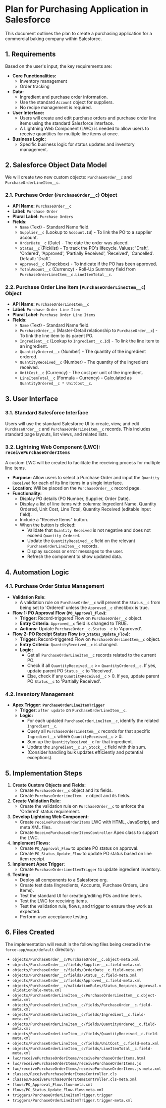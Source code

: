 # Plan for Purchasing Application in Salesforce

This document outlines the plan to create a purchasing application for a commercial baking company within Salesforce.

## 1. Requirements

Based on the user's input, the key requirements are:

*   **Core Functionalities:**
    *   Inventory management
    *   Order tracking
*   **Data:**
    *   Ingredient and purchase order information.
    *   Use the standard `Account` object for suppliers.
    *   No recipe management is required.
*   **User Interface:**
    *   Users will create and edit purchase orders and purchase order line items using the standard Salesforce interface.
    *   A Lightning Web Component (LWC) is needed to allow users to receive quantities for multiple line items at once.
*   **Business Logic:**
    *   Specific business logic for status updates and inventory management.

## 2. Salesforce Object Data Model

We will create two new custom objects: `PurchaseOrder__c` and `PurchaseOrderLineItem__c`.

### 2.1. Purchase Order (`PurchaseOrder__c`) Object

*   **API Name:** `PurchaseOrder__c`
*   **Label:** `Purchase Order`
*   **Plural Label:** `Purchase Orders`
*   **Fields:**
    *   `Name` (Text) - Standard Name field.
    *   `Supplier__c` (Lookup to `Account.Id`) - To link the PO to a supplier account.
    *   `OrderDate__c` (Date) - The date the order was placed.
    *   `Status__c` (Picklist) - To track the PO's lifecycle. Values: 'Draft', 'Ordered', 'Approved', 'Partially Received', 'Received', 'Cancelled'. Default: 'Draft'.
    *   `Approved__c` (Checkbox) - To indicate if the PO has been approved.
    *   `TotalAmount__c` (Currency) - Roll-Up Summary field from `PurchaseOrderLineItem__c.LineItemTotal__c`.

### 2.2. Purchase Order Line Item (`PurchaseOrderLineItem__c`) Object

*   **API Name:** `PurchaseOrderLineItem__c`
*   **Label:** `Purchase Order Line Item`
*   **Plural Label:** `Purchase Order Line Items`
*   **Fields:**
    *   `Name` (Text) - Standard Name field.
    *   `PurchaseOrder__c` (Master-Detail relationship to `PurchaseOrder__c`) - To link the line item to its parent PO.
    *   `Ingredient__c` (Lookup to `Ingredient__c.Id`) - To link the line item to an ingredient.
    *   `QuantityOrdered__c` (Number) - The quantity of the ingredient ordered.
    *   `QuantityReceived__c` (Number) - The quantity of the ingredient received.
    *   `UnitCost__c` (Currency) - The cost per unit of the ingredient.
    *   `LineItemTotal__c` (Formula - Currency) - Calculated as `QuantityOrdered__c * UnitCost__c`.

## 3. User Interface

### 3.1. Standard Salesforce Interface

Users will use the standard Salesforce UI to create, view, and edit `PurchaseOrder__c` and `PurchaseOrderLineItem__c` records. This includes standard page layouts, list views, and related lists.

### 3.2. Lightning Web Component (LWC): `receivePurchaseOrderItems`

A custom LWC will be created to facilitate the receiving process for multiple line items.

*   **Purpose:** Allow users to select a Purchase Order and input the `Quantity Received` for each of its line items in a single interface.
*   **Location:** Will be placed on the `PurchaseOrder__c` record page.
*   **Functionality:**
    *   Display PO details (PO Number, Supplier, Order Date).
    *   Display a list of line items with columns: Ingredient Name, Quantity Ordered, Unit Cost, Line Total, Quantity Received (editable input field).
    *   Include a "Receive Items" button.
    *   When the button is clicked:
        *   Validate that `Quantity Received` is not negative and does not exceed `Quantity Ordered`.
        *   Update the `QuantityReceived__c` field on the relevant `PurchaseOrderLineItem__c` records.
        *   Display success or error messages to the user.
        *   Refresh the component to show updated data.

## 4. Automation Logic

### 4.1. Purchase Order Status Management

*   **Validation Rule:**
    *   A validation rule on `PurchaseOrder__c` will prevent the `Status__c` from being set to 'Ordered' unless the `Approved__c` checkbox is true.
*   **Flow 1: PO Approval Flow (`PO_Approval_Flow`):**
    *   **Trigger:** Record-triggered Flow on `PurchaseOrder__c` object.
    *   **Entry Criteria:** `Approved__c` field is changed to TRUE.
    *   **Actions:** Update `PurchaseOrder__c.Status__c` to 'Approved'.
*   **Flow 2: PO Receipt Status Flow (`PO_Status_Update_Flow`):**
    *   **Trigger:** Record-triggered Flow on `PurchaseOrderLineItem__c` object.
    *   **Entry Criteria:** `QuantityReceived__c` is changed.
    *   **Logic:**
        *   Get all `PurchaseOrderLineItem__c` records related to the current PO.
        *   Check if all `QuantityReceived__c` >= `QuantityOrdered__c`. If yes, update parent PO `Status__c` to 'Received'.
        *   Else, check if any `QuantityReceived__c` > 0. If yes, update parent PO `Status__c` to 'Partially Received'.

### 4.2. Inventory Management

*   **Apex Trigger: `PurchaseOrderLineItemTrigger`**
    *   **Trigger:** `after update` on `PurchaseOrderLineItem__c`.
    *   **Logic:**
        *   For each updated `PurchaseOrderLineItem__c`, identify the related `Ingredient__c`.
        *   Query all `PurchaseOrderLineItem__c` records for that specific `Ingredient__c` where `QuantityReceived__c` > 0.
        *   Sum up the `QuantityReceived__c` for that ingredient.
        *   Update the `Ingredient__c.In_Stock__c` field with this sum.
        *   (Consider handling bulk updates efficiently and potential exceptions).

## 5. Implementation Steps

1.  **Create Custom Objects and Fields:**
    *   Create `PurchaseOrder__c` object and its fields.
    *   Create `PurchaseOrderLineItem__c` object and its fields.
2.  **Create Validation Rule:**
    *   Create the validation rule on `PurchaseOrder__c` to enforce the 'Ordered' status requirement.
3.  **Develop Lightning Web Component:**
    *   Create `receivePurchaseOrderItems` LWC with HTML, JavaScript, and meta XML files.
    *   Create `ReceivePurchaseOrderItemsController` Apex class to support the LWC.
4.  **Implement Flows:**
    *   Create `PO_Approval_Flow` to update PO status on approval.
    *   Create `PO_Status_Update_Flow` to update PO status based on line item receipt.
5.  **Implement Apex Trigger:**
    *   Create `PurchaseOrderLineItemTrigger` to update ingredient inventory.
6.  **Testing:**
    *   Deploy all components to a Salesforce org.
    *   Create test data (Ingredients, Accounts, Purchase Orders, Line Items).
    *   Test the standard UI for creating/editing POs and line items.
    *   Test the LWC for receiving items.
    *   Test the validation rule, flows, and trigger to ensure they work as expected.
    *   Perform user acceptance testing.

## 6. Files Created

The implementation will result in the following files being created in the `force-app/main/default` directory:

*   `objects/PurchaseOrder__c/PurchaseOrder__c.object-meta.xml`
*   `objects/PurchaseOrder__c/fields/Supplier__c.field-meta.xml`
*   `objects/PurchaseOrder__c/fields/OrderDate__c.field-meta.xml`
*   `objects/PurchaseOrder__c/fields/Status__c.field-meta.xml`
*   `objects/PurchaseOrder__c/fields/Approved__c.field-meta.xml`
*   `objects/PurchaseOrder__c/validationRules/Status_Requires_Approval.validationRule-meta.xml`
*   `objects/PurchaseOrderLineItem__c/PurchaseOrderLineItem__c.object-meta.xml`
*   `objects/PurchaseOrderLineItem__c/fields/PurchaseOrder__c.field-meta.xml`
*   `objects/PurchaseOrderLineItem__c/fields/Ingredient__c.field-meta.xml`
*   `objects/PurchaseOrderLineItem__c/fields/QuantityOrdered__c.field-meta.xml`
*   `objects/PurchaseOrderLineItem__c/fields/QuantityReceived__c.field-meta.xml`
*   `objects/PurchaseOrderLineItem__c/fields/UnitCost__c.field-meta.xml`
*   `objects/PurchaseOrderLineItem__c/fields/LineItemTotal__c.field-meta.xml`
*   `lwc/receivePurchaseOrderItems/receivePurchaseOrderItems.html`
*   `lwc/receivePurchaseOrderItems/receivePurchaseOrderItems.js`
*   `lwc/receivePurchaseOrderItems/receivePurchaseOrderItems.js-meta.xml`
*   `classes/ReceivePurchaseOrderItemsController.cls`
*   `classes/ReceivePurchaseOrderItemsController.cls-meta.xml`
*   `flows/PO_Approval_Flow.flow-meta.xml`
*   `flows/PO_Status_Update_Flow.flow-meta.xml`
*   `triggers/PurchaseOrderLineItemTrigger.trigger`
*   `triggers/PurchaseOrderLineItemTrigger.trigger-meta.xml`
